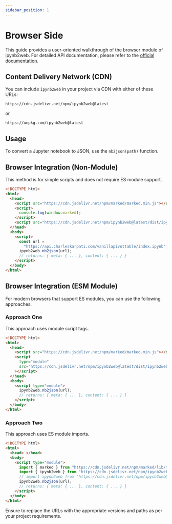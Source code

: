 ```yaml
---
sidebar_position: 1
---
```


# Browser Side

This guide provides a user-oriented walkthrough of the browser module of ipynb2web. For detailed API documentation, please refer to the [official documentation](https://karpatic.github.io/ipynb2web/jsdocs/module-browser.html).

## Content Delivery Network (CDN)

You can include `ipynb2web` in your project via CDN with either of these URLs:

```plaintext
https://cdn.jsdelivr.net/npm/ipynb2web@latest
```

or

```plaintext
https://unpkg.com/ipynb2web@latest
```

## Usage

To convert a Jupyter notebook to JSON, use the `nb2json(path)` function.

## Browser Integration (Non-Module)

This method is for simple scripts and does not require ES module support.

```html
<!DOCTYPE html>
<html>
  <head>
    <script src="https://cdn.jsdelivr.net/npm/marked/marked.min.js"></script>
    <script>
      console.log(window.marked);
    </script>
    <script src="https://cdn.jsdelivr.net/npm/ipynb2web@latest/dist/ipynb2web.browser.umd.js"></script>
  </head>
  <body>
    <script>
      const url =
        "https://api.charleskarpati.com/vanillapivottable/index.ipynb";
      ipynb2web.nb2json(url);
      // returns: { meta: { ... }, content: { ... } }
    </script>
  </body>
</html>
```

## Browser Integration (ESM Module)

For modern browsers that support ES modules, you can use the following approaches.

### Approach One

This approach uses module script tags.

```html
<!DOCTYPE html>
<html>
  <head>
    <script src="https://cdn.jsdelivr.net/npm/marked/marked.min.js"></script>
    <script
      type="module"
      src="https://cdn.jsdelivr.net/npm/ipynb2web@latest/dist/ipynb2web.browser.mjs"
    ></script>
  </head>
  <body>
    <script type="module">
      ipynb2web.nb2json(url);
      // returns: { meta: { ... }, content: { ... } }
    </script>
  </body>
</html>
```

### Approach Two

This approach uses ES module imports.

```html
<!DOCTYPE html>
<html>
  <head> </head>
  <body>
    <script type="module">
      import { marked } from "https://cdn.jsdelivr.net/npm/marked/lib/marked.esm.js";
      import { ipynb2web } from "https://cdn.jsdelivr.net/npm/ipynb2web@latest/dist/ipynb2web.browser.mjs";
      // import ipynb2web from 'https://cdn.jsdelivr.net/npm/ipynb2web@latest/dist/ipynb2web.browser.mjs'; // Either works
      ipynb2web.nb2json(url);
      // returns: { meta: { ... }, content: { ... } }
    </script>
  </body>
</html>
```

Ensure to replace the URLs with the appropriate versions and paths as per your project requirements.
